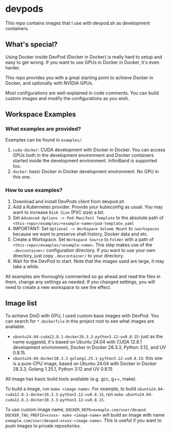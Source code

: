 # devpods

This repo contains images that I use with devpod.sh as development containers.

## What's special?

Using Docker inside DevPod (Docker in Docker) is really hard to setup and easy to get wrong. If you want to use GPUs in Docker in Docker, it's even harder.

This repo provides you with a great starting point to achieve Docker in Docker, and optionally with NVIDIA GPUs.

Most configurations are well-explained in code comments. You can build custom images and modify the configurations as you wish.

## Workspace Examples

### What examples are provided?

Examples can be found in `examples/`.

1. `cuda-docker`: CUDA development with Docker in Docker. You can access GPUs both in the development environment and Docker containers started inside the development environment. InfiniBand is supported too.
2. `docker`: basic Docker in Docker development environment. No GPU in this one.

### How to use examples?

1. Download and install DevPods client from devpod.sh
2. Add a Kubernetes provider. Provide your kubeconfig as usual. You may want to increase `Disk Size` (PVC size) a bit.
3. Set `Advanced Options -> Pod Manifest Template` to the absolute path of `<this-repo>/examples/<example-name>/pod-template.yaml`
4. IMPORTANT: Set `Optional -> Workspace Volume Mount` to `/workspaces` because we want to preserve shell history, Docker data and etc.
5. Create a Workspace. Set `Workspace Source` to `Folder` with a path of `<this-repo>/examples/<example-name>`. This step makes use of the `.devcontainer/` configuration directory. If you want to use your own directory, just copy `.devcontainer/` to your directory.
6. Wait for the DevPod to start. Note that the images used are large, it may take a while.

All examples are thoroughly commented so go ahead and read the files in them, change any settings as needed. If you changed settings, you will need to create a new workspace to see the effect.

## Image list

To achieve DinD with GPU, I used custom base images with DevPod. You can search for `*.dockerfile` in this project root to see what images are available.

- `ubuntu24.04-cuda12.8.1-docker28.3.3-python3.12-uv0.8.15`: just as the name suggestd, it's based on Ubuntu 24.04 with CUDA 12.8.1 development environment, Docker in Docker 28.3.3, Python 3.12, and UV 0.8.15.
- `ubuntu24.04-docker28.3.3-golang1.25.1-python3.12-uv0.8.15`: this one is a pure-CPU image, based on Ubuntu 24.04 with Docker in Docker 28.3.3, Golang 1.25.1, Python 3.12 and UV 0.8.15

All image has basic build tools available (e.g. gcc, g++, make).

To build a image, run `make <image-name>`. For example, to build `ubuntu24.04-cuda12.8.1-docker28.3.3-python3.12-uv0.8.15`, run `make ubuntu24.04-cuda12.8.1-docker28.3.3-python3.12-uv0.8.15`.

To use custom image name, `DOCKER_REPO=exmaple.com/user/devpod DOCKER_TAG_PREFIX=xxxxx- make <image-name>` will build an image with name `exmaple.com/user/devpod:xxxxx-<image-name>`. This is useful if you want to push images to private repositories.
